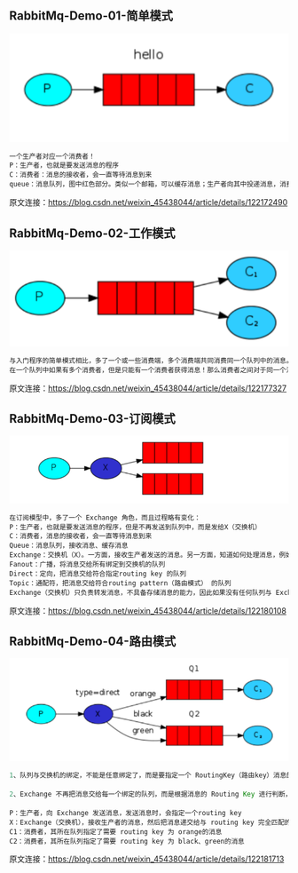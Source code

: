 ## RabbitMq-Demo-01-简单模式
![](images/demo01.png)
```java
一个生产者对应一个消费者！
P：生产者，也就是要发送消息的程序
C：消费者：消息的接收者，会一直等待消息到来
queue：消息队列，图中红色部分。类似一个邮箱，可以缓存消息；生产者向其中投递消息，消费者从其中取出消息
```
原文连接：https://blog.csdn.net/weixin_45438044/article/details/122172490

## RabbitMq-Demo-02-工作模式
![](images/demo02.png)
```java
与入门程序的简单模式相比，多了一个或一些消费端，多个消费端共同消费同一个队列中的消息。
在一个队列中如果有多个消费者，但是只能有一个消费者获得消息！那么消费者之间对于同一个消息的关系是竞争的关系。
```
原文连接：https://blog.csdn.net/weixin_45438044/article/details/122177327

## RabbitMq-Demo-03-订阅模式
![](images/demo03.png)
```java
在订阅模型中，多了一个 Exchange 角色，而且过程略有变化：
P：生产者，也就是要发送消息的程序，但是不再发送到队列中，而是发给X（交换机）
C：消费者，消息的接收者，会一直等待消息到来
Queue：消息队列，接收消息、缓存消息
Exchange：交换机（X）。一方面，接收生产者发送的消息。另一方面，知道如何处理消息，例如递交给某个特别队列、递交给所有队列、或是将消息丢弃。到底如何操作，取决于Exchange的类型。Exchange有常见以下3种类型：
Fanout：广播，将消息交给所有绑定到交换机的队列
Direct：定向，把消息交给符合指定routing key 的队列
Topic：通配符，把消息交给符合routing pattern（路由模式） 的队列
Exchange（交换机）只负责转发消息，不具备存储消息的能力，因此如果没有任何队列与 Exchange 绑定，或者没有符合路由规则的队列，那么消息会丢失！
```
原文连接：https://blog.csdn.net/weixin_45438044/article/details/122180108

## RabbitMq-Demo-04-路由模式
![](images/demo04.png)
```java
1、队列与交换机的绑定，不能是任意绑定了，而是要指定一个 RoutingKey（路由key）消息的发送方在向 Exchange 发送消息时，也必须指定消息的 RoutingKey 
    
2、Exchange 不再把消息交给每一个绑定的队列，而是根据消息的 Routing Key 进行判断，只有队列的Routingkey 与消息的 Routing key 完全一致，才会接收到消息

P：生产者，向 Exchange 发送消息，发送消息时，会指定一个routing key
X：Exchange（交换机），接收生产者的消息，然后把消息递交给与 routing key 完全匹配的队列
C1：消费者，其所在队列指定了需要 routing key 为 orange的消息
C2：消费者，其所在队列指定了需要 routing key 为 black、green的消息
```
原文连接：https://blog.csdn.net/weixin_45438044/article/details/122181713





